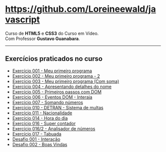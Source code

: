 # https://github.com/Loreineewald/javascript

Curso de <strong>HTML5</strong> e <strong>CSS3</strong> do Curso em Vídeo.<br>
 Com Professor <strong>Gustavo Guanabara</strong>.

 ---

 <h2>Exercícios praticados no curso</h2>

 <ul type="dics">
    <li><a href="https://loreineewald.github.io/javascript/aula04/ex001.html">Exercício 001 - Meu primeiro programa</a><br>
    <li><a href="https://loreineewald.github.io/javascript/aula06/ex002.html">Exercício 002 - Meu primeiro programa - 2</a><br>
    <li><a href="https://loreineewald.github.io/javascript/aula06/ex003.html">Exercício 003 - Meu primeiro programa (Com soma)</a><br>
    <li><a href="https://loreineewald.github.io/javascript/aula06/ex004.html">Exercício 004 - Apresentando detalhes do nome</a><br>
    <li><a href="https://loreineewald.github.io/javascript/aula06/ex005.html">Exercício 005 - Primeiros passos com DOM</a><br>
    <li><a href="https://loreineewald.github.io/javascript/aula06/ex006.html">Exercício 006 - Eventos DOM - Interaja</a><br>
    <li><a href="https://loreineewald.github.io/javascript/aula06/ex007.html">Exercício 007 - Somando números</a><br>
    <li><a href="https://loreineewald.github.io/javascript/aula11/ex010.html">Exercício 010 - DETRAN - Sistema de multas</a><br>
    <li><a href="https://loreineewald.github.io/javascript/aula11/ex011.html">Exercício 011 - Nacionalidade</a><br>
    <li><a href="https://loreineewald.github.io/javascript/aula012ex/ex014/modelo.html">Exercício 014 - Hora do dia</a><br>
    <li><a href="https://loreineewald.github.io/javascript/aula14ex/ex016/modelo.html">Exercício 016 - Super contador</a><br>
    <li><a href="https://loreineewald.github.io/javascript/aula16ex/ex16.html">Exercício 016/2 - Analisador de números</a><br>
    <li><a href="https://loreineewald.github.io/javascript/aula14ex/ex017/modelo.html">Exercício 017 - Tabuada</a><br>
    <li><a href="https://loreineewald.github.io/javascript/desafios/d001.html">Desafio 001 - Interação</a><br>
    <li><a href="https://loreineewald.github.io/javascript/desafios/d002.html">Desafio 002 - Boas Vindas</a><br>

